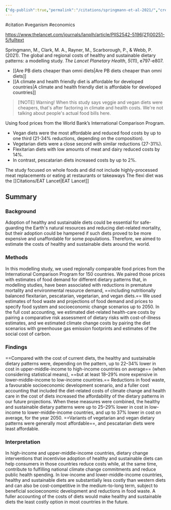 ```yaml
---
{"dg-publish":true,"permalink":"/citations/springmann-et-al-2021/","created":"2023-11-17T22:37:39.000+00:00","updated":"2025-09-28T23:48:55.363+01:00"}
---
```


#citation #veganism #economics 

https://www.thelancet.com/journals/lanplh/article/PIIS2542-5196(21)00251-5/fulltext

Springmann, M., Clark, M. A., Rayner, M., Scarborough, P., & Webb, P. (2021). The global and regional costs of healthy and sustainable dietary patterns: a modelling study. _The Lancet Planetary Health_, _5_(11), e797-e807.

- [[Are PB diets cheaper than omni diets\|Are PB diets cheaper than omni diets]] 
- [[A climate and health friendly diet is affordable for developed countries\|A climate and health friendly diet is affordable for developed countries]]

> [!NOTE] Warning!
> When this study says veggie and vegan diets were cheapers, that's after factoring in climate and health costs. We're not talking about people's actual food bills here.

Using food prices from the World Bank’s International Comparison Program.

- Vegan diets were the most affordable and reduced food costs by up to one third (21-34% reductions, depending on the composition).
- Vegetarian diets were a close second with similar reductions (27-31%).
- Flexitarian diets with low amounts of meat and dairy reduced costs by 14%.
- In contrast, pescatarian diets increased costs by up to 2%.

The study focused on whole foods and did not include highly-processed meat replacements or eating at restaurants or takeaways
The flexi diet was the [[Citations/EAT Lancet\|EAT Lancet]]
## Summary

### Background
Adoption of healthy and sustainable diets could be essential for safe-guarding the Earth's natural resources and reducing diet-related mortality, but their adoption could be hampered if such diets proved to be more expensive and unaffordable for some populations. Therefore, we aimed to estimate the costs of healthy and sustainable diets around the world.

### Methods
In this modelling study, we used regionally comparable food prices from the International Comparison Program for 150 countries. We paired those prices with estimates of food demand for different dietary patterns that, in modelling studies, have been associated with reductions in premature mortality and environmental resource demand, ==including nutritionally balanced flexitarian, pescatarian, vegetarian, and vegan diets.== We used estimates of food waste and projections of food demand and prices to specify food system and socioeconomic change scenarios up to 2050. In the full cost accounting, we estimated diet-related health-care costs by pairing a comparative risk assessment of dietary risks with cost-of-illness estimates, and we estimated climate change costs by pairing the diet scenarios with greenhouse gas emission footprints and estimates of the social cost of carbon.

### Findings
==Compared with the cost of current diets, the healthy and sustainable dietary patterns were, depending on the pattern, up to 22–34% lower in cost in upper-middle-income to high-income countries on average== (when considering statistical means), ==but at least 18–29% more expensive in lower-middle-income to low-income countries.== Reductions in food waste, a favourable socioeconomic development scenario, and a fuller cost accounting that included the diet-related costs of climate change and health care in the cost of diets increased the affordability of the dietary patterns in our future projections. When these measures were combined, the healthy and sustainable dietary patterns were up to 25–29% lower in cost in low-income to lower-middle-income countries, and up to 37% lower in cost on average, for the year 2050. ==Variants of vegetarian and vegan dietary patterns were generally most affordable==, and pescatarian diets were least affordable.

### Interpretation
In high-income and upper-middle-income countries, dietary change interventions that incentivise adoption of healthy and sustainable diets can help consumers in those countries reduce costs while, at the same time, contribute to fulfilling national climate change commitments and reduce public health spending. In low-income and lower-middle-income countries, healthy and sustainable diets are substantially less costly than western diets and can also be cost-competitive in the medium-to-long term, subject to beneficial socioeconomic development and reductions in food waste. A fuller accounting of the costs of diets would make healthy and sustainable diets the least costly option in most countries in the future.

